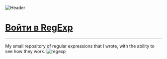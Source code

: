 ![Header](https://github.com/KonstantinOkhlynin/RegExp/blob/main/image/readmegithubregexp.gif)

# [Войти в RegExp](https://konstantin-okhlynin.github.io/RegExp/)
***
My small repository of regular expressions that I wrote, with the ability to see how they work.
![regexp](https://ia.wampi.ru/2020/11/04/regexp.png)


